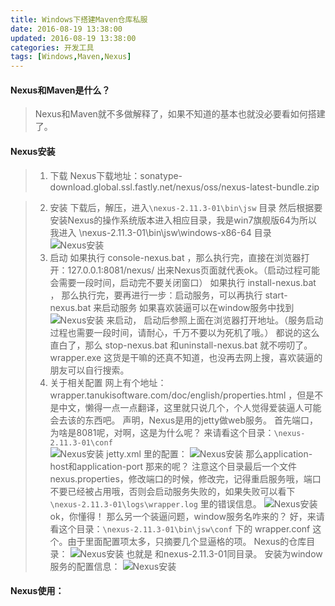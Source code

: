 ```yaml
---
title: Windows下搭建Maven仓库私服
date: 2016-08-19 13:38:00
updated: 2016-08-19 13:38:00
categories: 开发工具
tags: [Windows,Maven,Nexus]
---
```


#### Nexus和Maven是什么？
> Nexus和Maven就不多做解释了，如果不知道的基本也就没必要看如何搭建了。

#### Nexus安装
> 1. 下载
	Nexus下载地址：sonatype-download.global.ssl.fastly.net/nexus/oss/nexus-latest-bundle.zip
<!--more-->
> 2. 安装
	下载后，解压，进入``` \nexus-2.11.3-01\bin\jsw ``` 目录
	然后根据要安装Nexus的操作系统版本进入相应目录，我是win7旗舰版64为所以我进入 \nexus-2.11.3-01\bin\jsw\windows-x86-64  目录
	![Nexus安装](/img/windows-nexus/1.png)
> 3. 启动
	如果执行 console-nexus.bat ，那么执行完，直接在浏览器打开：127.0.0.1:8081/nexus/  出来Nexus页面就代表ok。（启动过程可能会需要一段时间，启动完不要关闭窗口）
	如果执行 install-nexus.bat ， 那么执行完，要再进行一步：启动服务，可以再执行 start-nexus.bat 来启动服务
	如果喜欢装逼可以在window服务中找到
	![Nexus安装](/img/windows-nexus/2.png)
	来启动， 启动后参照上面在浏览器打开地址。（服务启动过程也需要一段时间，请耐心，千万不要以为死机了哦。）
	都说的这么直白了，那么 stop-nexus.bat 和uninstall-nexus.bat 就不唠叨了。wrapper.exe 这货是干嘛的还真不知道，也没再去网上搜，喜欢装逼的朋友可以自行搜索。
> 4. 关于相关配置
	网上有个地址：wrapper.tanukisoftware.com/doc/english/properties.html ，但是不是中文，懒得一点一点翻译，这里就只说几个，个人觉得爱装逼人可能会去该的东西吧。
	声明，Nexus是用的jetty做web服务。
	首先端口，为啥是8081呢，对啊，这是为什么呢？ 
	来请看这个目录：``` \nexus-2.11.3-01\conf ```  
	![Nexus安装](/img/windows-nexus/3.png)
	jetty.xml 里的配置：
	![Nexus安装](/img/windows-nexus/4.png)
	那么application-host和application-port 那来的呢？
	注意这个目录最后一个文件 nexus.properties，修改端口的时候，修改完，记得重启服务哦，端口不要已经被占用哦，否则会启动服务失败的，如果失败可以看下``` \nexus-2.11.3-01\logs\wrapper.log ```  里的错误信息。
	![Nexus安装](/img/windows-nexus/5.png)
	ok，你懂得！
	那么另一个装逼问题，window服务名咋来的？
	好，来请看这个目录：``` \nexus-2.11.3-01\bin\jsw\conf ```  下的 wrapper.conf  这个。由于里面配置项太多，只摘要几个显逼格的项。
	Nexus的仓库目录：
	![Nexus安装](/img/windows-nexus/6.png)
	也就是 和nexus-2.11.3-01同目录。
	安装为window服务的配置信息：
	![Nexus安装](/img/windows-nexus/7.png)

#### Nexus使用：
            